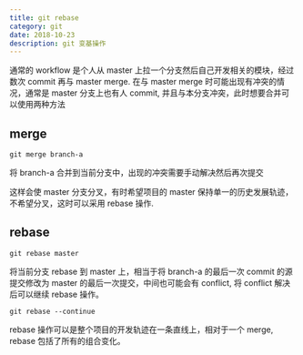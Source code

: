 ```yaml
---
title: git rebase
category: git
date: 2018-10-23
description: git 变基操作
---
```


通常的 workflow 是个人从 master 上拉一个分支然后自己开发相关的模块，经过数次 commit 再与 master merge.
在与 master merge 时可能出现有冲突的情况，通常是 master 分支上也有人 commit, 并且与本分支冲突，此时想要合并可以使用两种方法


## merge

```shell
git merge branch-a
```
将 branch-a 合并到当前分支中，出现的冲突需要手动解决然后再次提交

这样会使 master 分支分叉，有时希望项目的 master 保持单一的历史发展轨迹，不希望分叉，这时可以采用 rebase 操作.

## rebase

```shell
git rebase master
```

将当前分支 rebase 到 master 上，相当于将 branch-a 的最后一次 commit 的源提交修改为 master 的最后一次提交，中间也可能会有 conflict, 将 conflict 解决后可以继续 rebase 操作。

```shell
git rebase --continue
```

rebase 操作可以是整个项目的开发轨迹在一条直线上，相对于一个 merge, rebase 包括了所有的组合变化。
